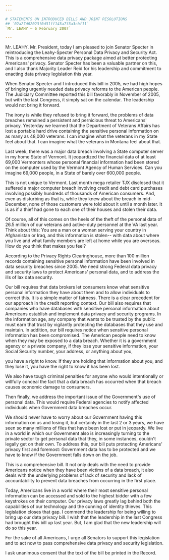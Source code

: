 ```yaml
---
---

# STATEMENTS ON INTRODUCED BILLS AND JOINT RESOLUTIONS
## `02a27d62023f0d31ff143a7f3a3cbf11`
`Mr. LEAHY — 6 February 2007`

---
```



Mr. LEAHY. Mr. President, today I am pleased to join Senator Specter 
in reintroducing the Leahy-Specter Personal Data Privacy and Security 
Act. This is a comprehensive data privacy package aimed at better 
protecting Americans' privacy. Senator Specter has been a valuable 
partner on this, and I also thank Majority Leader Reid for his 
leadership and commitment to enacting data privacy legislation this 
year.

When Senator Specter and I introduced this bill in 2005, we had high 
hopes of bringing urgently needed data privacy reforms to the American 
people. The Judiciary Committee reported this bill favorably in 
November of 2005, but with the last Congress, it simply sat on the 
calendar. The leadership would not bring it forward.

The irony is while they refused to bring it forward, the problems of 
data breaches remained a persistent and pernicious threat to Americans' 
privacy. Yesterday we learned that the Department of Veterans Affairs 
has lost a portable hard drive containing the sensitive personal 
information on as many as 48,000 veterans. I can imagine what the 
veterans in my State feel about that. I can imagine what the veterans 
in Montana feel about that.

Last week, there was a major data breach involving a State computer 
server in my home State of Vermont. It jeopardized the financial data 
of at least 69,000 Vermonters whose personal financial information had 
been stored on the computer used by the Vermont Agency of Human 
Services. Can you imagine 69,000 people, in a State of barely over 
600,000 people.

This is not unique to Vermont. Last month mega retailer TJX disclosed 
that it suffered a major computer breach involving credit and debt card 
purchases involving possibly hundreds of thousands of American 
consumers. And, even as disturbing as that is, while they knew about 
the breach in mid-December, none of those customers were told about it 
until a month later. It is as if a thief had gone to each one of their 
houses and stolen their data.

Of course, all of this comes on the heels of the theft of the 
personal data of 26.5 million of our veterans and active-duty personnel 
at the VA last year. Think about this: You are a man or a woman serving 
your country in Afghanistan or Iraq, and this information is stolen--
with data about where you live and what family members are left at home 
while you are overseas. How do you think that makes you feel?

According to the Privacy Rights Clearinghouse, more than 100 million 
records containing sensitive personal information have been involved in 
data security breaches since 2005. We need strong Federal data privacy 
and security laws to protect Americans' personal data, and to address 
the ills of lax data security.

Our bill requires that data brokers let consumers know what sensitive 
personal information they have about them and to allow individuals to 
correct this. It is a simple matter of fairness. There is a clear 
precedent for our approach in the credit reporting context. Our bill 
also requires that companies who have databases with sensitive personal 
information about Americans establish and implement data privacy and 
security programs. In the information age, any company that wants to be 
trusted by the public must earn that trust by vigilantly protecting the 
databases that they use and maintain. In addition, our bill requires 
notice when sensitive personal information has been compromised. The 
American people need to know when they may be exposed to a data breach. 
Whether it is a government agency or a private company, if they lose 
your sensitive information, your Social Security number, your address, 
or anything about you,


you have a right to know. If they are holding that information about 
you, and they lose it, you have the right to know it has been lost.

We also have tough criminal penalties for anyone who would 
intentionally or willfully conceal the fact that a data breach has 
occurred when that breach causes economic damage to consumers.

Then finally, we address the important issue of the Government's use 
of personal data. This would require Federal agencies to notify 
affected individuals when Government data breaches occur.

We should never have to worry about our Government having this 
information on us and losing it, but certainly in the last 2 or 3 
years, we have seen so many millions of files that have been lost or 
put in jeopardy. We live in a world in which our Government also is 
increasingly turning to the private sector to get personal data that 
they, in some instances, couldn't legally get on their own. To address 
this, our bill puts protecting Americans' privacy first and foremost: 
Government data has to be protected and we have to know if the 
Government falls down on the job.

This is a comprehensive bill. It not only deals with the need to 
provide Americans notice when they have been victims of a data breach, 
it also deals with the underlying problems of lack of security and lack 
of accountability to prevent data breaches from occurring in the first 
place.

Today, Americans live in a world where their most sensitive personal 
information can be accessed and sold to the highest bidder with a few 
keystrokes on their computer. Our privacy laws greatly lag behind both 
the capabilities of our technology and the cunning of identity thieves. 
This legislation closes that gap. I commend the leadership for being 
willing to bring up our data privacy bill. I wish that the leadership 
in the last Congress had brought this bill up last year. But, I am glad 
that the new leadership will do so this year.

For the sake of all Americans, I urge all Senators to support this 
legislation and to act now to pass comprehensive data privacy and 
security legislation.

I ask unanimous consent that the text of the bill be printed in the 
Record.